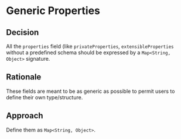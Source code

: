 # Generic Properties

## Decision

All the `properties` field (like `privateProperties`, `extensibleProperties` without a predefined schema should be 
expressed by a `Map<String, Object>` signature.

## Rationale

These fields are meant to be as generic as possible to permit users to define their own type/structure.


## Approach

Define them as `Map<String, Object>`.

